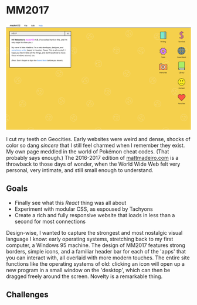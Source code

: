 # MM2017
![The pseudo-desktop design of MattMadeiro.com.](/mm2017.png?raw=true "Optional Title")

I cut my teeth on Geocities. Early websites were weird and dense, shocks of color so dang *sincere* that I still feel charmed when I remember they exist. My own page meddled in the world of Pokémon cheat codes. (That probably says enough.) The 2016-2017 edition of [mattmadeiro.com](http://mattmadeiro.com) is a throwback to those days of wonder, when the World Wide Web felt very personal, very intimate, and still small enough to understand.

## Goals

- Finally see what this *React* thing was all about
- Experiment with modular CSS, as espoused by Tachyons
- Create a rich and fully responsive website that loads in less than a second for most connections

Design-wise, I wanted to capture the strongest and most nostalgic visual language I know: early operating systems, stretching back to my first computer, a Windows 95 machine. The design of MM2017 features strong borders, simple icons, and a familiar header bar for each of the 'apps' that you can interact with, all overlaid with more modern touches. The entire site functions like the operating systems of old: clicking an icon will open up a new program in a small window on the 'desktop', which can then be dragged freely around the screen. Novelty is a remarkable thing.

## Challenges

